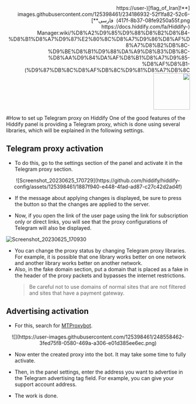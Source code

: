 <div dir=rtl markdown=1>
[**![flag_of_Iran](https://user-images.githubusercontent.com/125398461/234186932-52f1fa82-52c6-417f-8b37-08fe9250a55f.png) &nbsp;فارسی**](https://docs.hiddify.com/fa/Hiddify-Manager.wiki/%D8%A2%D9%85%D9%88%D8%B2%D8%B4-%D8%B1%D8%A7%D9%87%E2%80%8C%D8%A7%D9%86%D8%AF%D8%A7%D8%B2%DB%8C-%D9%BE%D8%B1%D9%88%DA%A9%D8%B3%DB%8C-%D8%AA%D9%84%DA%AF%D8%B1%D8%A7%D9%85-%D8%AF%D8%B1-%D9%87%DB%8C%D8%AF%DB%8C%D9%81%D8%A7%DB%8C)&nbsp;&nbsp;&nbsp;&nbsp;&nbsp;&nbsp;&nbsp;&nbsp;&nbsp;&nbsp;<a href="https://github.com/hiddify/hiddify-config/wiki/All-tutorials-and-videos"><img width="100" src="https://github.com/hiddify/hiddify-config/assets/125398461/8ac5b906-105c-4b98-acf5-0e12e39e33f6" /></a>

</div>

#How to set up Telegram proxy on Hiddify
One of the good features of the Hiddify panel is providing a Telegram proxy, which is done using several libraries, which will be explained in the following settings.

## Telegram proxy activation

- To do this, go to the settings section of the panel and activate it in the Telegram proxy section.

<div align=center markdown=1>
![Screenshot_20230625_170729](https://github.com/hiddify/hiddify-config/assets/125398461/1887f940-e448-4fad-ad87-c27c42d2ad4f)

</div>

- If the message about applying changes is displayed, be sure to press the button so that the changes are applied to the server.

- Now, if you open the link of the user page using the link for subscription only or direct links, you will see that the proxy configurations of Telegram will also be displayed.

![Screenshot_20230625_170930](https://github.com/hiddify/hiddify-config/assets/125398461/1437b7ee-af18-4e15-a1a8-c88188339f15)

- You can change the proxy status by changing Telegram proxy libraries. For example, it is possible that one library works better on one network and another library works better on another network.
- Also, in the fake domain section, put a domain that is placed as a fake in the header of the proxy packets and bypasses the internet restrictions.
  > Be careful not to use domains of normal sites that are not filtered and sites that have a payment gateway.

## Advertising activation

- For this, search for [MTProxybot](https://t.me/MTProxybot).

<div align=center markdown=1>
![](https://user-images.githubusercontent.com/125398461/248558462-3fed75f8-0580-469a-a306-e01d385ee6ec.png)
</div>

- Now enter the created proxy into the bot. It may take some time to fully activate.

- Then, in the panel settings, enter the address you want to advertise in the Telegram advertising tag field. For example, you can give your support account address.

- The work is done.

